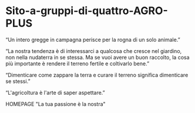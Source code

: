 # Sito-a-gruppi-di-quattro-AGRO-PLUS



“Un intero gregge in campagna perisce per la rogna di un solo animale.”


“La nostra tendenza è di interessarci a qualcosa che cresce nel giardino, non nella nudaterra in se stessa. Ma se vuoi avere un buon raccolto, la cosa più importante è rendere il terreno fertile e coltivarlo bene.”

“Dimenticare come zappare la terra e curare il terreno significa dimenticare se stessi.”

“L'agricoltura è l'arte di saper aspettare.”

HOMEPAGE
"La tua passione è la nostra"